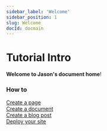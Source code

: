 ```yaml
---
sidebar_label: 'Welcome'
sidebar_position: 1
slug: Welcome
docId: docmain
---
```

# Tutorial Intro

**Welcome to Jason's document home**!

### How to
[Create a page](/tutorial/tutorial-basics/create-a-page)  
[Create a document](/tutorial/tutorial-basics/create-a-document)  
[Create a blog post](/tutorial/tutorial-basics/create-a-blog-post)  
[Deploy your site](/tutorial/tutorial-basics/deploy-your-site)  

